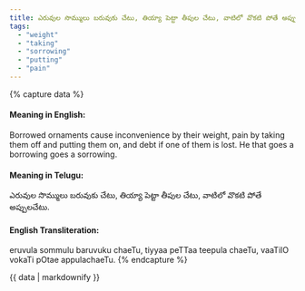 ```yaml
---
title: ఎరువుల సొమ్ములు బరువుకు చేటు, తియ్యా పెట్టా తీపుల చేటు, వాటిలో వొకటి పోతే అప్పులచేటు.
tags:
  - "weight"
  - "taking"
  - "sorrowing"
  - "putting"
  - "pain"
---
```


{% capture data %}
#### Meaning in English:
Borrowed ornaments cause inconvenience by their weight, pain by taking them off and putting them on, and debt if one of them is lost.
He that goes a borrowing goes a sorrowing.

#### Meaning in Telugu:
ఎరువుల సొమ్ములు బరువుకు చేటు, తియ్యా పెట్టా తీపుల చేటు, వాటిలో వొకటి పోతే అప్పులచేటు.

#### English Transliteration:
eruvula sommulu baruvuku chaeTu, tiyyaa peTTaa teepula chaeTu, vaaTilO vokaTi pOtae appulachaeTu.
{% endcapture %}

{{ data | markdownify }}


